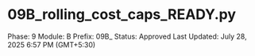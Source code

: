 # 09B_rolling_cost_caps_READY.py

Phase: 9
Module: B
Prefix: 09B_
Status: Approved
Last Updated: July 28, 2025 6:57 PM (GMT+5:30)